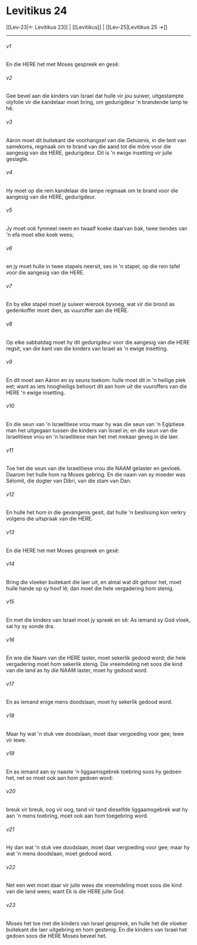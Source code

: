 # Levitikus 24

[[Lev-23|← Levitikus 23]] | [[Levitikus]] | [[Lev-25|Levitikus 25 →]]
***

###### v1
En die HERE het met Moses gespreek en gesê: 
###### v2
Gee bevel aan die kinders van Israel dat hulle vir jou suiwer, uitgestampte olyfolie vir die kandelaar moet bring, om gedurigdeur 'n brandende lamp te hê. 
###### v3
Aäron moet dit buitekant die voorhangsel van die Getuienis, in die tent van samekoms, regmaak om te brand van die aand tot die môre voor die aangesig van die HERE, gedurigdeur. Dit is 'n ewige insetting vir julle geslagte. 
###### v4
Hy moet op die rein kandelaar die lampe regmaak om te brand voor die aangesig van die HERE, gedurigdeur. 
###### v5
Jy moet ook fynmeel neem en twaalf koeke daarvan bak, twee tiendes van 'n efa moet elke koek wees; 
###### v6
en jy moet hulle in twee stapels neersit, ses in 'n stapel, op die rein tafel voor die aangesig van die HERE. 
###### v7
En by elke stapel moet jy suiwer wierook byvoeg, wat vir die brood as gedenkoffer moet dien, as vuuroffer aan die HERE. 
###### v8
Op elke sabbatdag moet hy dit gedurigdeur voor die aangesig van die HERE regsit, van die kant van die kinders van Israel as 'n ewige insetting. 
###### v9
En dit moet aan Aäron en sy seuns toekom: hulle moet dit in 'n heilige plek eet; want as iets hoogheiligs behoort dit aan hom uit die vuuroffers van die HERE 'n ewige insetting. 
###### v10
En die seun van 'n Israelitiese vrou maar hy was die seun van 'n Egiptiese man het uitgegaan tussen die kinders van Israel in; en die seun van die Israelitiese vrou en 'n Israelitiese man het met mekaar geveg in die laer. 
###### v11
Toe het die seun van die Israelitiese vrou die NAAM gelaster en gevloek. Daarom het hulle hom na Moses gebring. En die naam van sy moeder was Sélomit, die dogter van Dibri, van die stam van Dan. 
###### v12
En hulle het hom in die gevangenis gesit, dat hulle 'n beslissing kon verkry volgens die uitspraak van die HERE. 
###### v13
En die HERE het met Moses gespreek en gesê: 
###### v14
Bring die vloeker buitekant die laer uit, en almal wat dit gehoor het, moet hulle hande op sy hoof lê; dan moet die hele vergadering hom stenig. 
###### v15
En met die kinders van Israel moet jy spreek en sê: As iemand sy God vloek, sal hy sy sonde dra. 
###### v16
En wie die Naam van die HERE laster, moet sekerlik gedood word; die hele vergadering moet hom sekerlik stenig. Die vreemdeling net soos die kind van die land as hy die NAAM laster, moet hy gedood word. 
###### v17
En as iemand enige mens doodslaan, moet hy sekerlik gedood word. 
###### v18
Maar hy wat 'n stuk vee doodslaan, moet daar vergoeding voor gee; lewe vir lewe. 
###### v19
En as iemand aan sy naaste 'n liggaamsgebrek toebring soos hy gedoen het, net so moet ook aan hom gedoen word: 
###### v20
breuk vir breuk, oog vir oog, tand vir tand dieselfde liggaamsgebrek wat hy aan 'n mens toebring, moet ook aan hom toegebring word. 
###### v21
Hy dan wat 'n stuk vee doodslaan, moet daar vergoeding voor gee; maar hy wat 'n mens doodslaan, moet gedood word. 
###### v22
Net een wet moet daar vir julle wees die vreemdeling moet soos die kind van die land wees; want Ek is die HERE julle God. 
###### v23
Moses het toe met die kinders van Israel gespreek, en hulle het die vloeker buitekant die laer uitgebring en hom gestenig. En die kinders van Israel het gedoen soos die HERE Moses beveel het. 
